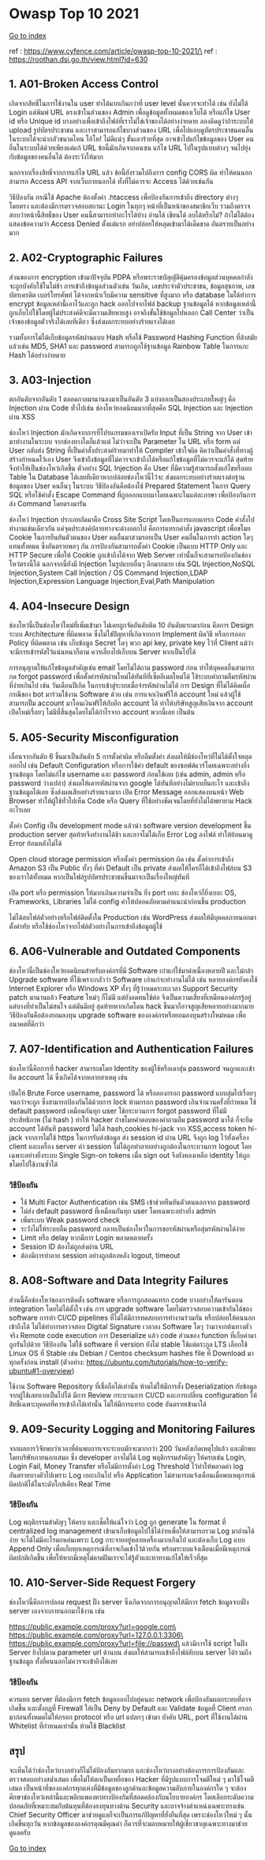 # Owasp Top 10 2021
[Go to index](/README.md)

ref : https://www.cyfence.com/article/owasp-top-10-2021/\
ref : https://roothan.dsi.go.th/view.html?id=630

## 1. A01-Broken Access Control
เกิดจากสิทธิ์ในการใช้งานใน user ทำได้มากเกินกว่าที่ user level นั้นควรจะทำได้ เช่น ยังไม่ได้ Login แต่พิมพ์ URL ตรงเข้าในส่วนของ Admin เพื่อดูข้อมูลทั้งหมดของเว็บได้ หรือแก้ไข User id หรือ Unique id บางอย่างเพื่อเข้าถึงไฟล์ที่เราไม่ใช่เจ้าของได้อย่างง่ายดาย ลองคิดดูว่าถ้าระบบให้ upload รูปบัตรประชาชน และเราสามารถแก้ไขบางส่วนของ URL เพื่อไปแอบดูบัตรประชาชนคนอื่นในระบบได้จะน่ากลัวขนาดไหน โอ้โห! ไม่ดีแน่ๆ ขั้นเลวร้ายที่สุด อาจเข้าไปแก้ไขข้อมูลของ User คนอื่นในระบบได้ด้วยเพียงแค่แก้ URL ข้อนี้มักเกิดจากคนซน แก้ไข URL ไปในรูปแบบต่างๆ จนไปยุ่งกับข้อมูลของคนอื่นได้ ต้องระวังให้มาก

นอกจากเรื่องสิทธิ์จากการแก้ไข URL แล้ว ข้อนี้ยังรวมไปถึงการ config CORS ผิด ทำให้คนนอกสามารถ Access API จากเว็บภายนอกได้ ทั้งที่ไม่ควรจะ Access ได้ด้วยเช่นกัน

วิธีป้องกัน
กรณีใช้ Apache ต้องตั้งค่า .htaccess เพื่อป้องกันการเข้าถึง directory ต่างๆ โดยตรง และต้องมีการตรวจสอบสถานะ Login ในทุกๆ หน้าที่เป็นหน้าของสมาชิกเว็บ รวมถึงตรวจสอบว่าหน้านี้สิทธิ์ของ User คนนี้สามารถทำอะไรได้บ้าง อ่านได้ เขียนได้ ลบได้หรือไม่? ถ้าไม่ได้ต้องแสดงข้อความว่า Access Denied ตั้งแต่แรก อย่าปล่อยให้หลุดเข้ามาได้เด็ดขาด อันตรายเป็นอย่างมาก

## 2. A02-Cryptographic Failures
ส่วนของการ encryption เข้ามาปัจจุบัน PDPA หรือพระราชบัญญัติคุ้มครองข้อมูลส่วนบุคคลกำลังจะถูกบังคับใช้ในไม่ช้า การเข้าถึงข้อมูลส่วนตัวเช่น วันเกิด, เลขประจำตัวประชาชน, ข้อมูลสุขภาพ, เลขบัตรเครดิต เบอร์โทรศัพท์ ได้จากหน้าเว็บมีความ sensitive ที่สูงมาก หรือ database ไมไ่ด้ทำการ encrypt ข้อมูลเหล่านี้เอาไว้และถูก hack ออกไปจากไฟล์ backup ฐานข้อมูลได้ หากข้อมูลเหล่านี้ถูกเก็บไปใช้โดยผู้ไม่ประสงค์ดีจะมีความเสียหายสูง อาจถึงขั้นใช้ข้อมูลไปหลอก Call Center ว่าเป็นเจ้าของข้อมูลตัวจริงได้เลยทีเดียว ซึ่งส่งผลกระทบอย่างร้ายแรงได้เลย

รวมทั้งการไม่ได้เก็บข้อมูลรหัสผ่านแบบ Hash หรือใช้ Password Hashing Function ที่ล้าสมัยแล้วเช่น MD5, SHA1 และ password สามารถถูกใช้ฐานข้อมูล Rainbow Table ในการแกะ Hash ได้อย่างง่ายดาย

## 3. A03-Injection
ตกอันดับจากอันดับ 1 ตลอดกาลมานานลงมาเป็นอันดับ 3 แบ่งออกเป็นสองประเภทใหญ่ๆ คือ Injection ผ่าน Code ทั่วไปเช่น ช่องโหว่ยอดนิยมมากที่สุดคือ SQL Injection และ Injection ผ่าน XSS

ช่องโหว่ Injection มักเกิดจากการที่โปรแกรมของเราเปิดรับ Input ที่เป็น String จาก User เข้ามาทำงานในระบบ จากช่องทางใดก็แล้วแต่ ไม่ว่าจะเป็น Parameter ใน URL หรือ form แต่ User กลับส่ง String ที่เป็นคำสั่งประสงค์ร้ายมาทำให้ Compiler เข้าใจผิด คิดว่าเป็นคำสั่งที่ทางผู้สร้างกำหนดไว้เอง User จึงเข้าถึงข้อมูลที่ไม่ควรจะเข้าถึงได้หรือแก้ไขข้อมูลที่ไม่ควรจะแก้ได้ สุดท้ายจึงทำให้เป็นช่องโหว่เกิดขึ้น ตัวอย่าง SQL Injection คือ User ที่มีความรู้สามารถสั่งแก้ไขหรือลบ Table ใน Database ได้เลยทีเดียวหากปล่อยช่องโหว่นี้ไว้จะ ส่งผลกระทบอย่างร้ายแรงต่อฐานข้อมูลของ User คนอื่นๆ ในระบบ วิธีป้องกันคือต้องใช้ Prepared Statement ในการ Query SQL หรือใช้คำสั่ง Escape Command ที่ถูกออกแบบมาโดยเฉพาะในแต่ละภาษา เพื่อป้องกันการส่ง Command โดยตรงมารัน

ช่องโหว่ Injection ประเภทถัดมาคือ Cross Site Script โดยเป็นการแอบแทรก Code คำสั่งไปทำงานเช่นเดียวกัน แค่จุดประสงค์ปลายทางจะต่างออกไป คือการแทรกคำสั่ง javascript เพื่อขโมย Cookie ในการยืนยันตัวตนของ User คนอื่นมาสวมรอยเป็น User คนอื่นในการทำ action ใดๆ แทนทั้งหมด ซึ่งอันตรายพอๆ กัน การป้องกันสามารถตั้งค่า Cookie เป็นแบบ HTTP Only และ HTTP Secure เพื่อให้ Cookie ถูกเข้าถึงได้จาก Web Server เท่านั้นก็จะสามารถป้องกันช่องโหว่ตรงนี้ได้
นอกจากนี้ยังมี Injection ในรูปแบบอื่นๆ อีกมากมาย เช่น SQL Injection,NoSQL Injection,System Call Injection / OS Command Injection,LDAP Injection,Expression Language Injection,Eval,Path Manipulation

## 4. A04-Insecure Design
ช่องโหว่นี้เป็นช่องโหว่ใหม่ที่เพิ่มเข้ามา ไม่เคยถูกจัดอันดับติด 10 อันดับแรกมาก่อน คือการ Design ระบบ Architecture ที่ผิดพลาด ซึ่งไม่ใช่ปัญหาที่เกิดจากการ Implement ผิดวิธี หรือการออก Policy ที่ผิดพลาด เช่น เก็บข้อมูล Secret ใดๆ พวก api key, private key ไว้ที่ Client แม้ว่าจะมีการเข้ารหัสไว้แน่นหนาก็ตาม ควรเลี่ยงไปเก็บบน Server หากเป็นไปได้

การอนุญาตให้แก้ไขข้อมูลสำคัญเช่น email โดยไม่ได้ถาม password ก่อน ทำให้บุคคลอื่นสามารถกด forgot password เพื่อตั้งค่ารหัสผ่านใหม่ได้ทันทีที่เซ็ตอีเมลใหม่ได้ ใช้ระบบคำถามลืมรหัสผ่านที่ง่ายเกินไป เช่น วันเดือนปีเกิด ในการเข้าสู่ระบบเมื่อจำรหัสผ่านไม่ได้ การ Design ที่ไม่ได้คิดเผื่อกรณีของ bot มาร่วมใช้งาน Software ด้วย เช่น การแจกเงินฟรีให้ account ใหม่ แล้วผู้ใช้สามารถปั๊ม account มาโอนเงินฟรีให้กับอีก account ได้ ทำให้บริษัทสูญเสียเงินจาก account เปิดใหม่เรื่อยๆ ไม่มีที่สิ้นสุดโดยไม่ได้กำไรจาก account พวกนี้เลย เป็นต้น

## 5. A05-Security Misconfiguration
เลื่อนจากอันดับ 6 ขึ้นมาเป็นอันดับ 5 การตั้งค่าผิด หรือลืมตั้งค่า ส่งผลให้มีช่องโหว่ที่ไม่ได้ตั้งใจหลุดออกไป เช่น
Default Configuration หรือการใช้ค่า default ของซอฟต์แวร์โดยเฉพาะอย่างยิ่งฐานข้อมูล โดยไม่แก้ไข username และ password ก่อนใช้เลย (เช่น admin, admin หรือ password ว่างเปล่า) ส่งผลให้เดารหัสผ่านจาก google ได้ทันทีอย่างไม่ยากเย็นอะไร และเข้าถึงฐานข้อมูลได้เลย ซึ่งส่งผลเสียอย่างร้ายแรงมาก
เปิด Error Message ออกแสดงบนหน้า Web Browser ทำให้ผู้ใช้ทั่วไปเห็น Code หรือ Query ที่ใช้อย่างชัดเจนโดยที่ยังไม่ได้พยายาม Hack อะไรเลย

ตั้งค่า Config เป็น development mode แล้วนำ software version development ขึ้น production server สุดท้ายจึงทำงานได้ช้า และอาจไม่ได้เก็บ Error Log ลงไฟล์ ทำให้ย้อนมาดู Error ย้อนหลังไม่ได้

Open cloud storage permission หรือตั้งค่า permission ผิด เช่น ตั้งค่าการเข้าถึง Amazon S3 เป็น Public ทั้งๆ ที่ค่า Default เป็น private ส่งผลให้ใครก็ได้เข้าถึงไฟล์บน S3 ของเราได้ทั้งหมด หากเป็นไฟล์รูปบัตรประชาชนขึ้นมาจะเป็นเรื่องใหญ่ทันที

เปิด port หรือ permission ให้มากเกินความจำเป็น ยิ่ง port เยอะ ช่องโหว่ก็ยิ่งเยอะ
OS, Frameworks, Libraries ไม่ได้ config ค่าให้ปลอดภัยตามคำแนะนำก่อนขึ้น production

ไม่ได้ลบไฟล์ตัวอย่างหรือไฟล์ติดตั้งใน Production เช่น WordPress ส่งผลให้มีบุคคลภายนอกมาตั้งค่าทับ หรือใช้ช่องโหว่จากไฟล์ตัวอย่างในการเข้าถึงข้อมูลผู้ใช้

## 6. A06-Vulnerable and Outdated Components
ช่องโหว่นี้เป็นช่องโหว่ยอดนิยมสำหรับองค์กรที่มี Software เก่าแก่ใช้มาต่อเนื่องหลายปี และไม่กล้า Upgrade software ที่ใช้เพราะกลัวว่า Software เก่าแก่จะทำงานไม่ได้ เช่น หลายองค์กรยังคงใช้ Internet Explorer หรือ Windows XP ทั้งๆ ที่รู้ว่าหมดระยะเวลา Support Security patch มานานแล้ว Feature ใหม่ๆ ก็ไม่มี แต่ยังอดทนใช้ต่อ จึงเป็นความเสี่ยงที่เหมือนองค์กรรู้อยู่ แต่บางที่ทำเป็นไม่สนใจ แต่มันมีอยู่ สุดท้ายหากเกิดโดน hack ขึ้นมาก็อาจสูญเสียหลายอย่างมากมาย วิธีป้องกันคือต้องยอมลงทุน upgrade software ขององค์กรหรือยอมลงทุนสร้างใหม่หมด เพื่ออนาคตที่ดีกว่า

## 7. A07-Identification and Authentication Failures
ช่องโหว่นี้คือการที่ hacker สามารถขโมย Identity ของผู้ใช้หรือเดาสุ่ม password จนถูกและเข้ายึด account ได้ ซึ่งเกิดได้จากหลายสาเหตุ เช่น

เปิดให้ Brute Force username, password ได้ หรือลองกรอก password แบบสุ่มไปเรื่อยๆ จนกว่าจะถูก ซึ่งสามารถป้องกันได้ด้วยการ lock ห้ามกรอก password เกินจำนวนครั้งที่กำหนด ใช้ default password เหมือนกันทุก user
ใช้กระบวนการ forgot password ที่ไม่มีประสิทธิภาพ (ไม่ hash ) ทำให้ hacker ถ้าขโมยคำตอบของคำถามลืม password มาได้ ก็จะยึด account ได้ทันที password ไม่ได้ hash,cookies hi-jack จาก XSS,access token hi-jack จากการไม่ใช้ https ในการรับส่งข้อมูล ส่ง session id ผ่าน URL จึงถูก log ไว้ทั้งเครื่อง client และเครื่อง server
ค่า session ไม่ได้ถูกทำลายอย่างถูกต้องในกระบวนการ logout โดยเฉพาะอย่างยิ่งระบบ Single Sign-on tokens เมื่อ sign out จึงยังหลงเหลือ identity ให้ถูกขโมยไปใช้งานซ้ำได้

### วิธีป้องกัน
* ใช้ Multi Factor Authentication เช่น SMS เข้าช่วยยืนยันตัวตนนอกจาก password 
* ไม่ส่ง default password ที่เหมือนกันทุก user โดยเฉพาะอย่างยิ่ง admin 
* เพิ่มระบบ Weak password check 
* ระวังไม่ให้ระบบลืม password กลายเป็นช่องโหว่ในการขอรหัสผ่านหรือสุ่มรหัสผ่านได้ง่าย
* Limit หรือ delay หากมีการ Login พลาดหลายครั้ง
* Session ID ต้องไม่ถูกส่งผ่าน URL
* ต้องมีการทำลาย session อย่างถูกต้องหลัง logout, timeout
  
## 8. A08-Software and Data Integrity Failures
ส่วนนี้คือช่องโหว่ของการติดตั้ง software หรือการถูกสอดแทรก code บางอย่างให้มารันตอน integration โดยไม่ได้ตั้งใจ 
เช่น การ upgrade software โดยไม่ตรวจสอบความเข้ากันได้ของ software
การทำ CI/CD pipelines ที่ไม่ได้มีการทดสอบการทำงานร่วมกัน หรือปล่อยให้คนนอกเข้าถึงได้
ไม่ได้ทำการตรวจสอบ Digital Signature เวลาลง Software ใดๆ ว่ามาจากต้นทางตัวจริง
Remote code execution
การ Deserialize แล้ว code ส่วนของ function ที่เก็บค่ามาถูกรันไปด้วย
วิธีป้องกัน
ไม่ใช้ software ที่ version ยังไม่ stable ใช้แต่ตระกูล LTS
เลือกใช้ Linux OS ที่ Stable เช่น Debian / Centos
checksum hashes file ที่ Download มาทุกครั้งก่อน install
(ตัวอย่าง: https://ubuntu.com/tutorials/how-to-verify-ubuntu#1-overview)

ใช้งาน Software Repository ที่เชื่อถือได้เท่านั้น
ห้ามไม่ให้มีการสั่ง Deserialization กับข้อมูลจากผู้ใช้เลยหากเป็นไปได้
มีการ Review กระบวนการ CI/CD และการเปลี่ยน configuration ให้สิทธิ์เฉพาะบุคคลที่ควรเข้าถึงได้เท่านั้น ไม่ให้มีการแทรก code อันตรายเข้ามาได้

## 9. A09-Security Logging and Monitoring Failures
จากผลการวิจัยพบว่าเวลาที่ค้นพบการเจาะระบบมักจะมากกว่า 200 วันหลังเกิดเหตุไปแล้ว และมักพบโดยบริษัทภายนอกเสมอ ซึ่ง developer อาจไม่ได้ Log พฤติกรรมสำคัญๆ ให้ครบเช่น Login, Login Fail, Money Transfer หรือไม่มีการตั้งค่า Log Threshold ไว้ทำให้พลาดค่า log อันตรายบางตัวไปเพราะ Log เยอะเกินไป หรือ Application ไม่สามารถแจ้งเตือนเมื่อพบเหตุการณ์ผิดปกติได้ในระดับใกล้เคียง Real Time

### วิธีป้องกัน
Log พฤติกรรมสำคัญๆ ให้ครบ และเช็คให้แน่ใจว่า Log ถูก generate ใน format ที่ centralized log management เข้ามาเก็บข้อมูลไปใช้ได้ง่ายเพื่อให้สามารถรวม Log มาอ่านได้ง่าย จะได้ไม่มีอะไรตกหล่นเพราะ Log กระจายอยู่หลายเครื่องมากเกินไป และต้องเก็บ Log แบบ Append Only เพื่อเก็บทุกเหตุการณ์ที่อาจเกิดเข้าไว้ด้วยกัน พร้อมระบบแจ้งเตือนเมื่อมีเหตุการณ์ผิดปกติเกิดขึ้น เพื่อให้หากมีเหตุไม่คาดฝันเราจะได้รู้ตัวและหาทางแก้ไขให้เร็วที่สุด

## 10. A10-Server-Side Request Forgery
ช่องโหว่นี้คือการปลอม request ฝั่ง server ซึ่งเกิดจากการอนุญาตให้มีการ fetch ข้อมูลจากฝั่ง server เองจากภายนอกมาใช้งาน เช่น

https://public.example.com/proxy?url=google.com\
https://public.example.com/proxy?url=127.0.0.1:3306\
https://public.example.com/proxy?url=file://passwd\
แล้วมีการใช้ script ในฝั่ง Server ยิงไปตาม parameter url ด้านบน ส่งผลให้สามารถเข้าถึงไฟล์ลับบน server ได้รวมถึงฐานข้อมูล ทั้งที่คนนอกไม่ควรจะเข้าถึงได้เลย

### วิธีป้องกัน
ควรแยก server ที่ต้องมีการ fetch ข้อมูลออกไปอยู่คนละ network เพื่อป้องกันผลกระทบที่อาจเกิดขึ้น และตั้งกฎที่ Firewall ให้เป็น Deny by Default และ Validate ข้อมูลที่ Client กรอกมาก่อนทั้งหมดไม่ให้กรอก protocol หรือ url แปลกๆ เข้ามา บังคับ URL, port ที่ใช้งานได้ผ่าน Whitelist ที่กำหนดเท่านั้น ห้ามใช้ Blacklist

## สรุป
จะเห็นได้ว่าช่องโหว่บางอย่างก็ไม่ได้ป้องกันยากมาก และช่องโหว่บางอย่างต้องการการป้องกันและตรวจสอบอย่างสม่ำเสมอ เพื่อไม่ให้ตกเป็นเหยื่อของ Hacker ที่มีรูปแบบการโจมตีใหม่ ๆ มาใช้โจมตีเสมอ เป็นหน้าที่ขององค์กรทุกแห่งที่มีข้อมูลของลูกค้าและข้อมูลความลับภายในองค์กรใด ๆ จะต้องศึกษาช่องโหว่เหล่านี้และพลิกแพลงหาทางป้องกันที่สอดคล้องกับนโยบายองค์กร โดยเลือกระดับความปลอดภัยที่เหมาะสมกับต้นทุนที่ต้องลงทุนทางด้าน Security และอาจจ้างตำแหน่งเฉพาะทางเช่น Chief Security Officer มาช่วยดูแลก็จะเป็นการแก้ปัญหาที่ยั่งยืนที่สุด เพราะช่องโหว่ใหม่ ๆ นั้นเกิดขึ้นทุกวัน หากข้อมูลขององค์กรคุณมีคุณค่า ก็ควรที่จะมอบหมายให้ผู้เชี่ยวชาญเฉพาะทางมาช่วยดูแลครับ

[Go to index](/README.md)